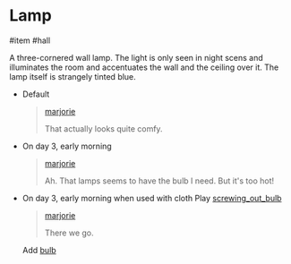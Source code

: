 # Lamp

#item #hall

A three-cornered wall lamp. The light is only seen in night scens and illuminates the room and accentuates the wall and the ceiling over it. The lamp itself is strangely tinted blue.

- Default

  > [marjorie](characters/marjorie.md)
  >
  > That actually looks quite comfy.

- On day 3, early morning

  > [marjorie](characters/marjorie.md)
  >
  > Ah. That lamps seems to have the bulb I need. But it's too hot!

- On day 3, early morning when used with cloth
  Play [screwing_out_bulb](../sfx/screwing_out_bulb.md)

  > [marjorie](characters/marjorie.md)
  >
  > There we go.

  Add [bulb](items/bulb.md)
